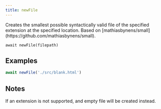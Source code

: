 ```yaml
---
title: newFile
---
```


<div class="lead">
  Creates the smallest possible syntactically valid file of the specified
  extension at the specified location. Based on [mathiasbynens/small](https://github.com/mathiasbynens/small).
</div>

`await newFile(filepath)`



## Examples

```js
await newFile('./src/blank.html')
```

## Notes

If an extension is not supported, and empty file will be created instead.
